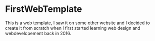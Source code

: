 # FirstWebTemplate

This is a web template, I saw it on some other website and I decided to create it from scratch when  I first started learning web design and webdevelopement back in 2016.
